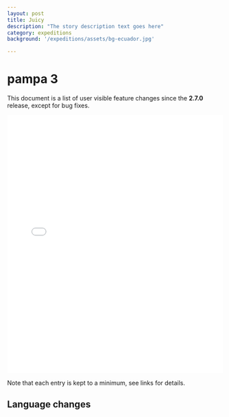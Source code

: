 ```yaml
---
layout: post
title: Juicy
description: "The story description text goes here"
category: expeditions
background: '/expeditions/assets/bg-ecuador.jpg'

---
```


# pampa 3

This document is a list of user visible feature changes
since the **2.7.0** release, except for bug fixes.

<iframe src="./../assets/maps/Sarracenia_flava.html" height="600px" width="100%" style="border:none;"></iframe>


Note that each entry is kept to a minimum, see links for details.

## Language changes
